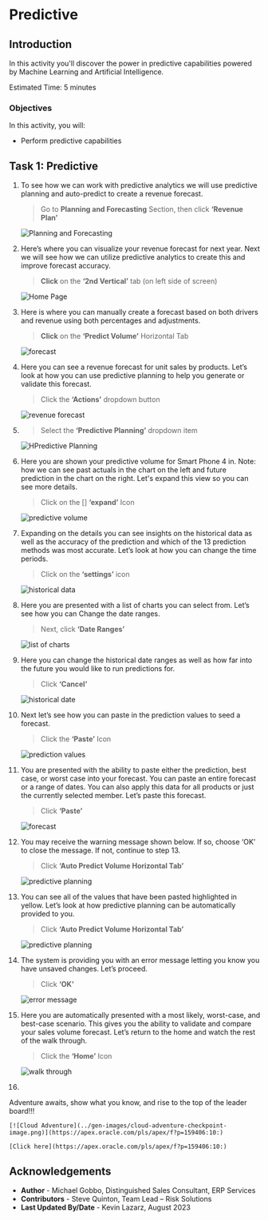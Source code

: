 # Predictive

## Introduction

In this activity you'll discover the power in predictive capabilities powered by Machine Learning and Artificial Intelligence.

Estimated Time: 5 minutes

### Objectives

In this activity, you will:

- Perform predictive capabilities

## Task 1: Predictive

1. To see how we can work with predictive analytics we will use predictive planning and auto-predict to create a revenue forecast.

   > Go to **Planning and Forecasting** Section, then click **‘Revenue Plan’**

   ![Planning and Forecasting](images/image001.png)

2. Here’s where you can visualize your revenue forecast for next year. Next we will see how we can utilize predictive analytics to create this and improve forecast accuracy.

   > **Click** on the **‘2nd Vertical’** tab (on left side of screen)

   ![Home Page](images/step-2.png)

3. Here is where you can manually create a forecast based on both drivers and revenue using both percentages and adjustments.

   > **Click** on the **‘Predict Volume’** Horizontal Tab

   ![forecast](images/step-3.png)

4. Here you can see a revenue forecast for unit sales by products. Let’s look at how you can use predictive planning to help you generate or validate this forecast.

   > Click the **‘Actions’** dropdown button

   ![revenue forecast](images/step-4.png)

5. > Select the **‘Predictive Planning’** dropdown item

   ![HPredictive Planning](images/image005.png)

6. Here you are shown your predictive volume for Smart Phone 4 in. Note: how we can see past actuals in the chart on the left and future prediction in the chart on the right. Let's expand this view so you can see more details.

   > Click on the [] **‘expand’** Icon

   ![predictive volume](images/step-6-new.png)

7. Expanding on the details you can see insights on the historical data as well as the accuracy of the prediction and which of the 13 prediction methods was most accurate. Let’s look at how you can change the time periods.

   > Click on the **‘settings’** icon

   ![historical data](images/image009.png)

8. Here you are presented with a list of charts you can select from. Let’s see how you can Change the date ranges.

   > Next, click **‘Date Ranges’**

   ![list of charts](images/image010.png)

9. Here you can change the historical date ranges as well as how far into the future you would like to run predictions for.

   > Click **‘Cancel’**

   ![historical date](images/image011.png)

10. Next let’s see how you can paste in the prediction values to seed a forecast.

    > Click the **‘Paste’** Icon

    ![prediction values](images/step-10.png)

11. You are presented with the ability to paste either the prediction, best case, or worst case into your forecast. You can paste an entire forecast or a range of dates. You can also apply this data for all products or just the currently selected member. Let’s paste this forecast.

    > Click **‘Paste’**

    ![forecast](images/image014.png)

12. You may receive the warning message shown below. If so, choose ‘OK’ to close the message. If not, continue to step 13.

    > Click **‘Auto Predict Volume Horizontal Tab’**

    ![ predictive planning](images/step-12.png)

13. You can see all of the values that have been pasted highlighted in yellow. Let’s look at how predictive planning can be automatically provided to you.

    > Click **‘Auto Predict Volume Horizontal Tab’**

    ![ predictive planning](images/step-13.png)

14. The system is providing you with an error message letting you know you have unsaved changes. Let’s proceed.

    > Click **‘OK’**

    ![error message](images/image016.png)

15. Here you are automatically presented with a most likely, worst-case, and best-case scenario. This gives you the ability to validate and compare your sales volume forecast. Let’s return to the home and watch the rest of the walk through.

    > Click the **‘Home’** Icon

    ![walk through](images/step-15.png)

16.

Adventure awaits, show what you know, and rise to the top of the leader board!!!

    [![Cloud Adventure](../gen-images/cloud-adventure-checkpoint-image.png)](https://apex.oracle.com/pls/apex/f?p=159406:10:)

    [Click here](https://apex.oracle.com/pls/apex/f?p=159406:10:)

## Acknowledgements

- **Author** - Michael Gobbo, Distinguished Sales Consultant, ERP Services
- **Contributors** - Steve Quinton, Team Lead – Risk Solutions
- **Last Updated By/Date** - Kevin Lazarz, August 2023

